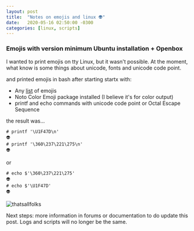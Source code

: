 ```yaml
---
layout: post
title:  "Notes on emojis and linux 👽"
date:   2020-05-16 02:50:00 -0300
categories: [linux, scripts]
---
```

### Emojis with version minimum Ubuntu installation + Openbox 

I wanted to print emojis on tty Linux, but it wasn't possible. At the moment, what know is some things about unicode, fonts and unicode code point.

and printed emojis in bash after starting startx with:

- Any [list](https://unicode.org/emoji/charts/full-emoji-list.html) of emojis
- Noto Color Emoji package installed (I believe it's for color output)
- printf and echo commands with unicode code point or Octal Escape Sequence

the result was...

```
# printf '\U1F47D\n'
👽
# printf '\360\237\221\275\n'
👽
```
or
```
# echo $'\360\237\221\275'
👽
# echo $'\U1F47D'
👽
 ```
![thatsallfolks](https://qph.fs.quoracdn.net/main-qimg-0091a2fc16180ba9a3b0b0e74678ca1f)

Next steps: more information in forums or documentation to do update this post. Logs and scripts will no longer be the same.

